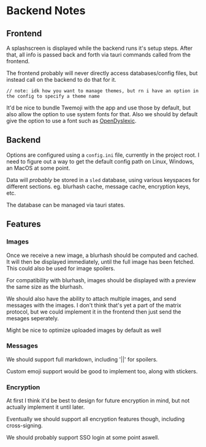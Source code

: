 # Backend Notes

## Frontend

A splashscreen is displayed while the backend runs it's setup steps.
After that, all info is passed back and forth via tauri commands called from the frontend.

The frontend probably will never directly access databases/config files, but instead call on the backend to do that for it.

`// note: idk how you want to manage themes, but rn i have an option in the config to specify a theme name`

It'd be nice to bundle Twemoji with the app and use those by default, but also allow the option to use system fonts for that.
Also we should by default give the option to use a font such as [OpenDyslexic](https://github.com/antijingoist/opendyslexic).

## Backend

Options are configured using a `config.ini` file, currently in the project root.
I need to figure out a way to get the default config path on Linux, Windows, an MacOS at some point.

Data will _probably_ be stored in a `sled` database, using various keyspaces for different sections.
eg. blurhash cache, message cache, encryption keys, etc.

The database can be managed via tauri states.

## Features

### Images

Once we receive a new image, a blurhash should be computed and cached.
It will then be displayed immediately, until the full image has been fetched.
This could also be used for image spoilers.

For compatibility with blurhash, images should be displayed with a preview the same size as the blurhash.

We should also have the ability to attach multiple images, and send messages with the images.
I don't think that's yet a part of the matrix protocol, but we could implement it in the frontend then just send the mesages seperately.

Might be nice to optimize uploaded images by default as well

### Messages

We should support full markdown, including '||' for spoilers.

Custom emoji support would be good to implement too, along with stickers.

### Encryption

At first I think it'd be best to design for future encryption in mind, but not actually implement it until later.

Eventually we should support all encryption features though, including cross-signing.

We should probably support SSO login at some point aswell.
